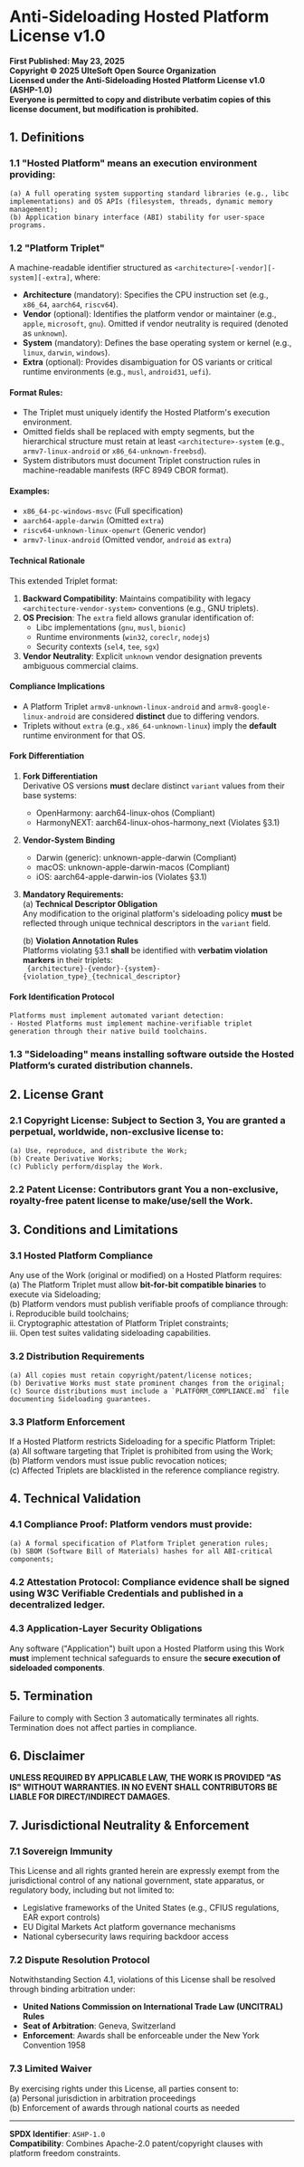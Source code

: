 # **Anti-Sideloading Hosted Platform License v1.0**  
**First Published: May 23, 2025**  
**Copyright © 2025 UlteSoft Open Source Organization**  
**Licensed under the Anti-Sideloading Hosted Platform License v1.0 (ASHP-1.0)**  
**Everyone is permitted to copy and distribute verbatim copies of this license document, but modification is prohibited.**  


## **1. Definitions**  
### 1.1 **"Hosted Platform"** means an execution environment providing:  
    (a) A full operating system supporting standard libraries (e.g., libc implementations) and OS APIs (filesystem, threads, dynamic memory management);  
    (b) Application binary interface (ABI) stability for user-space programs.  

### 1.2 **"Platform Triplet"**  
A machine-readable identifier structured as `<architecture>[-vendor][-system][-extra]`, where:  
- **Architecture** (mandatory): Specifies the CPU instruction set (e.g., `x86_64`, `aarch64`, `riscv64`).  
- **Vendor** (optional): Identifies the platform vendor or maintainer (e.g., `apple`, `microsoft`, `gnu`). Omitted if vendor neutrality is required (denoted as `unknown`).  
- **System** (mandatory): Defines the base operating system or kernel (e.g., `linux`, `darwin`, `windows`).  
- **Extra** (optional): Provides disambiguation for OS variants or critical runtime environments (e.g., `musl`, `android31`, `uefi`).  

#### **Format Rules**:  
- The Triplet must uniquely identify the Hosted Platform's execution environment.  
- Omitted fields shall be replaced with empty segments, but the hierarchical structure must retain at least `<architecture>-system` (e.g., `armv7-linux-android` or `x86_64-unknown-freebsd`).  
- System distributors must document Triplet construction rules in machine-readable manifests (RFC 8949 CBOR format).  

#### **Examples**:  
- `x86_64-pc-windows-msvc` (Full specification)  
- `aarch64-apple-darwin` (Omitted `extra`)  
- `riscv64-unknown-linux-openwrt` (Generic vendor)  
- `armv7-linux-android` (Omitted vendor, `android` as `extra`)  

#### **Technical Rationale**  
This extended Triplet format:  
1. **Backward Compatibility**: Maintains compatibility with legacy `<architecture-vendor-system>` conventions (e.g., GNU triplets).  
2. **OS Precision**: The `extra` field allows granular identification of:  
    - Libc implementations (`gnu`, `musl`, `bionic`)  
    - Runtime environments (`win32`, `coreclr`, `nodejs`)  
    - Security contexts (`sel4`, `tee`, `sgx`)  
3. **Vendor Neutrality**: Explicit `unknown` vendor designation prevents ambiguous commercial claims.  

#### **Compliance Implications**  
- A Platform Triplet `armv8-unknown-linux-android` and `armv8-google-linux-android` are considered **distinct** due to differing vendors.  
- Triplets without `extra` (e.g., `x86_64-unknown-linux`) imply the **default** runtime environment for that OS.  

#### **Fork Differentiation**

1. **Fork Differentiation**  
    Derivative OS versions **must** declare distinct `variant` values from their base systems:
    * OpenHarmony: aarch64-linux-ohos (Compliant)  
    * HarmonyNEXT: aarch64-linux-ohos-harmony_next (Violates §3.1) 

2. **Vendor-System Binding**  
    * Darwin (generic): unknown-apple-darwin (Compliant)
    * macOS: unknown-apple-darwin-macos (Compliant)
    * iOS: aarch64-apple-darwin-ios (Violates §3.1) 

3. **Mandatory Requirements:**  
    (a) **Technical Descriptor Obligation**  
        Any modification to the original platform's sideloading policy **must** be reflected through unique technical descriptors in the `variant` field.  

    (b) **Violation Annotation Rules**  
        Platforms violating §3.1 **shall** be identified with **verbatim violation markers** in their triplets:  
        ``` 
        {architecture}-{vendor}-{system}-{violation_type}_{technical_descriptor}  
        ```  

#### **Fork Identification Protocol**  
    Platforms must implement automated variant detection:
    - Hosted Platforms must implement machine-verifiable triplet generation through their native build toolchains.

### 1.3 **"Sideloading"** means installing software outside the Hosted Platform’s curated distribution channels.  

## **2. License Grant**  
### 2.1 **Copyright License**: Subject to Section 3, You are granted a perpetual, worldwide, non-exclusive license to:  
    (a) Use, reproduce, and distribute the Work;  
    (b) Create Derivative Works;  
    (c) Publicly perform/display the Work.  

### 2.2 **Patent License**: Contributors grant You a non-exclusive, royalty-free patent license to make/use/sell the Work.  

## **3. Conditions and Limitations**  
### **3.1 Hosted Platform Compliance**  
Any use of the Work (original or modified) on a Hosted Platform requires:  
    (a) The Platform Triplet must allow **bit-for-bit compatible binaries** to execute via Sideloading;  
    (b) Platform vendors must publish verifiable proofs of compliance through:  
        i. Reproducible build toolchains;  
        ii. Cryptographic attestation of Platform Triplet constraints;  
        iii. Open test suites validating sideloading capabilities.  

### **3.2 Distribution Requirements**  
    (a) All copies must retain copyright/patent/license notices;  
    (b) Derivative Works must state prominent changes from the original;  
    (c) Source distributions must include a `PLATFORM_COMPLIANCE.md` file documenting Sideloading guarantees.  

### **3.3 Platform Enforcement**  
If a Hosted Platform restricts Sideloading for a specific Platform Triplet:  
    (a) All software targeting that Triplet is prohibited from using the Work;  
    (b) Platform vendors must issue public revocation notices;  
    (c) Affected Triplets are blacklisted in the reference compliance registry.  

## **4. Technical Validation**  
### 4.1 **Compliance Proof**: Platform vendors must provide:  
    (a) A formal specification of Platform Triplet generation rules;  
    (b) SBOM (Software Bill of Materials) hashes for all ABI-critical components;  

### 4.2 **Attestation Protocol**: Compliance evidence shall be signed using W3C Verifiable Credentials and published in a decentralized ledger.  

### 4.3 **Application-Layer Security Obligations**  
Any software ("Application") built upon a Hosted Platform using this Work **must** implement technical safeguards to ensure the **secure execution of sideloaded components**.

## **5. Termination**  
Failure to comply with Section 3 automatically terminates all rights. Termination does not affect parties in compliance.  

## **6. Disclaimer**  
**UNLESS REQUIRED BY APPLICABLE LAW, THE WORK IS PROVIDED "AS IS" WITHOUT WARRANTIES. IN NO EVENT SHALL CONTRIBUTORS BE LIABLE FOR DIRECT/INDIRECT DAMAGES.**  

## **7. Jurisdictional Neutrality & Enforcement**  
### **7.1 Sovereign Immunity**  
This License and all rights granted herein are expressly exempt from the jurisdictional control of any national government, state apparatus, or regulatory body, including but not limited to:  
- Legislative frameworks of the United States (e.g., CFIUS regulations, EAR export controls)  
- EU Digital Markets Act platform governance mechanisms  
- National cybersecurity laws requiring backdoor access  

### **7.2 Dispute Resolution Protocol**  
Notwithstanding Section 4.1, violations of this License shall be resolved through binding arbitration under:  
- **United Nations Commission on International Trade Law (UNCITRAL) Rules**  
- **Seat of Arbitration**: Geneva, Switzerland  
- **Enforcement**: Awards shall be enforceable under the New York Convention 1958  

### **7.3 Limited Waiver**  
By exercising rights under this License, all parties consent to:  
    (a) Personal jurisdiction in arbitration proceedings  
    (b) Enforcement of awards through national courts as needed  

---

**SPDX Identifier**: `ASHP-1.0`  
**Compatibility**: Combines Apache-2.0 patent/copyright clauses with platform freedom constraints.  


